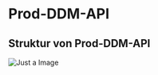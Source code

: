 # Prod-DDM-API

## Struktur von Prod-DDM-API
![Just a Image](https://github.com/ddmaxon/Prod-DDM-API/assets/111433435/e3c7c9fe-f2e1-4075-8a4c-d5296ed99524)
